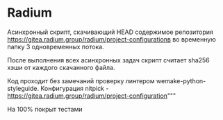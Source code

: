# Radium
Асинхpонный скрипт, скачивающий HEAD содержимое репозитория
https://gitea.radium.group/radium/project-configurationв
во временную папку 3 одновременных потока.

После выполнения всех асинхронных задач скрипт
считает sha256 хэши от каждого скачанного файла.

Код проходит без замечаний проверку линтером
wemake-python-styleguide. Конфигурация nitpick -
https://gitea.radium.group/radium/project-configuration"""

На 100% покрыт тестами

